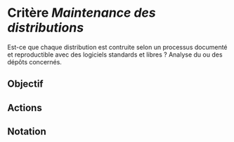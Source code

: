 # Critère *Maintenance des distributions*
Est-ce que chaque distribution est contruite selon un processus documenté et reproductible avec des logiciels standards et libres ? Analyse du ou des dépôts concernés.

## Objectif


## Actions


## Notation